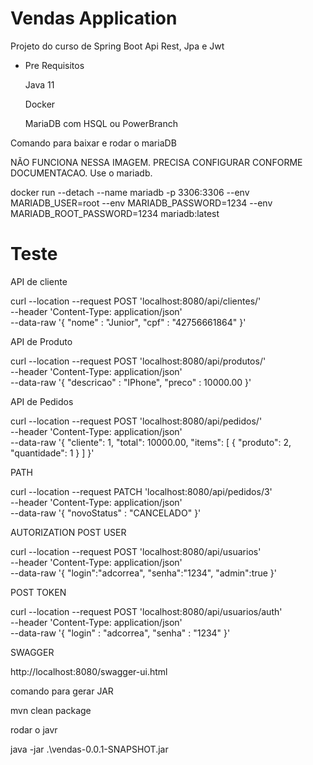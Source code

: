 # Vendas Application
Projeto do curso de Spring Boot Api Rest, Jpa e Jwt

* Pre Requisitos

    Java 11
    
    Docker

    MariaDB com HSQL ou PowerBranch

Comando para baixar e rodar o mariaDB


NÃO FUNCIONA NESSA IMAGEM. PRECISA CONFIGURAR CONFORME DOCUMENTACAO.
Use o mariadb.

docker run --detach --name mariadb -p 3306:3306 --env MARIADB_USER=root --env MARIADB_PASSWORD=1234 --env MARIADB_ROOT_PASSWORD=1234  mariadb:latest


# Teste

API de cliente

curl --location --request POST 'localhost:8080/api/clientes/' \
--header 'Content-Type: application/json' \
--data-raw '{
"nome" : "Junior",
"cpf" : "42756661864"
}'


API de Produto

curl --location --request POST 'localhost:8080/api/produtos/' \
--header 'Content-Type: application/json' \
--data-raw '{
"descricao" : "IPhone",
"preco" : 10000.00
}'


API de Pedidos

curl --location --request POST 'localhost:8080/api/pedidos/' \
--header 'Content-Type: application/json' \
--data-raw '{
"cliente": 1,
"total": 10000.00,
"items":
[
{
"produto": 2,
"quantidade": 1
}
]
}'


PATH

curl --location --request PATCH 'localhost:8080/api/pedidos/3' \
--header 'Content-Type: application/json' \
--data-raw '{
"novoStatus" : "CANCELADO"
}'

AUTORIZATION
POST USER

curl --location --request POST 'localhost:8080/api/usuarios' \
--header 'Content-Type: application/json' \
--data-raw '{
"login":"adcorrea",
"senha":"1234",
"admin":true
}'


POST TOKEN

curl --location --request POST 'localhost:8080/api/usuarios/auth' \
--header 'Content-Type: application/json' \
--data-raw '{
"login" : "adcorrea",
"senha" : "1234"
}'



SWAGGER

http://localhost:8080/swagger-ui.html


comando para gerar JAR

mvn clean package


rodar o javr

java -jar .\vendas-0.0.1-SNAPSHOT.jar